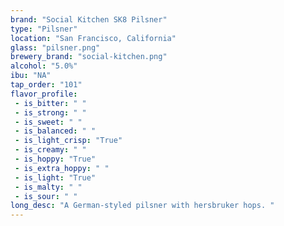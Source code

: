 ```yaml
---
brand: "Social Kitchen SK8 Pilsner"
type: "Pilsner"
location: "San Francisco, California"
glass: "pilsner.png"
brewery_brand: "social-kitchen.png"
alcohol: "5.0%"
ibu: "NA"
tap_order: "101"
flavor_profile:
 - is_bitter: " "
 - is_strong: " "
 - is_sweet: " "
 - is_balanced: " "
 - is_light_crisp: "True"
 - is_creamy: " "
 - is_hoppy: "True"
 - is_extra_hoppy: " "
 - is_light: "True"
 - is_malty: " "
 - is_sour: " "
long_desc: "A German-styled pilsner with hersbruker hops. "
---
```

